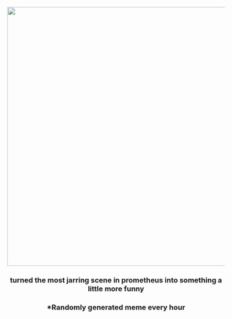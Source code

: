 <p align="center">
        <img src="https://i.redd.it/yi277gzpcld91.jpg" width="600" height="600">
        </p>
        <h3 align="center">turned the most jarring scene in prometheus into something a little more funny</h3>
        <h3 align="center">*Randomly generated meme every hour</h3>
    